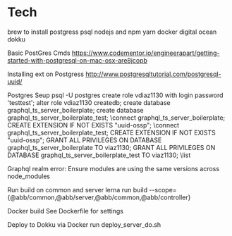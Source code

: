 # Tech

brew to install postgress psql
nodejs and npm
yarn
docker
digital ocean
dokku

Basic PostGres Cmds
https://www.codementor.io/engineerapart/getting-started-with-postgresql-on-mac-osx-are8jcopb

Installing ext on Postgress
http://www.postgresqltutorial.com/postgresql-uuid/

Postgres Seup
psql -U postgres
create role vdiaz1130 with login password 'testtest';
alter role vdiaz1130 createdb;
create database graphql_ts_server_boilerplate;
create database graphql_ts_server_boilerplate_test;
\connect graphql_ts_server_boilerplate;
CREATE EXTENSION IF NOT EXISTS "uuid-ossp";
\connect graphql_ts_server_boilerplate_test;
CREATE EXTENSION IF NOT EXISTS "uuid-ossp";
GRANT ALL PRIVILEGES ON DATABASE graphql_ts_server_boilerplate TO viaz1130;
GRANT ALL PRIVILEGES ON DATABASE graphql_ts_server_boilerplate_test TO viaz1130;
\list

Graphql realm error:
Ensure modules are using the same versions across node_modules

Run build on common and server
lerna run build --scope={@abb/common,@abb/server,@abb/common,@abb/controller}

Docker build
See Dockerfile for settings

Deploy to Dokku via Docker
run deploy_server_do.sh
